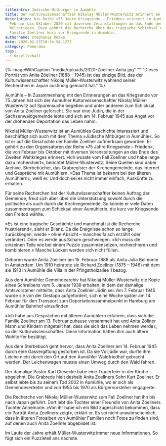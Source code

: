 ```yaml
---
titleintro: Jüdische Mitbürger in Aumühle
title: Der Kulturwissenschaftler Nikolaj Müller-Wusterwitz erinnert an Anita Zöllner
description: Die Reihe »75 Jahre Kriegsende – Frieden« erinnert in Aumühle von
  Februar bis Oktober 2020 mit diversen Veranstaltungen an das Ende des Zweiten
  Weltkrieges. Dazu gehört die Recherche über das tragische Schicksal der
  Familie Zoellner kurz vor Kriegsende in Aumühle.
authorname: Stephanie Rutke
date: 2020-02-23T10:34:54.127Z
category: Panorama
tags:
  - Gesellschaft
---
```


{% imageWithCaption "media/uploads/2020-Zoellner-Anita.jpg" "" "Dieses Porträt von Anita Zöellner (1888 – 1945) ist das einzige Bild, das der  Kulturwissenschaftler Nikolaj Müller-Wusterwitz während seiner Recherchen in Japan ausfindig gemacht hat." %}


Aumühle – In Zusammenhang mit den Erinnerungen an das Kriegsende vor 75 Jahren hat sich der Aumühler Kulturwissenschaftler Nikolaj Müller-Wusterwitz auf Spurensuche begeben und unter anderem zum Schicksal von Anita Zoellner geforscht. Sie war eine Jüdin, die in der Sachsenwaldgemeinde lebte und sich am 14. Februar 1945 aus Angst vor der drohenden Deportation das Leben nahm.

Nikolaj Müller-Wusterwitz ist an Aumühles Geschichte interessiert und beschäftigt sich auch mit dem Thema »Jüdische Mitbürger in Aumühle«. So ist er auf die Geschichte der Familie Zoellner aufmerksam geworden. Er gehört zu den Organisatoren der Reihe »75 Jahre Kriegsende – Frieden«, die von Februar bis Oktober mit diversen Veranstaltungen an das Ende des Zweiten Weltkrieges erinnert. »Ich wusste vom Fall Zoellner und habe lange dazu recherchiert«, berichtet Müller-Wusterwitz. Seine Quellen sind dabei Archive, Sterbebücher, das Grabregister der Kirchengemeinde, das Internet und Gespräche mit Aumühlern. »Das Thema ist bekannt bei den älteren Aumühlern«, weiß er. Und doch sei es nicht immer einfach, Auskünfte zu erhalten.

Für seine Recherchen hat der Kulturwissenschaftler keinen Auftrag der Gemeinde, freut sich aber über die Unterstützung sowohl durch die politische als auch durch die Kirchengemeinde. So konnte er viele Daten zusammentragen zum Schicksal einer Aumühlerin, die kurz vor Kriegsende den Freitod wählte.

»Es ist eine tragische Geschichte und manchmal ist die Recherche frustrierend«, zieht er Bilanz. Da die Ereignisse schon so lange zurückliegen, werde – ohne Absicht – manches falsch erzählt oder verändert. Oder es werde aus Scham geschwiegen. »Ich muss die einzelnen Teile wie bei einem Puzzle zusammensetzen, recherchieren und kombinieren.« Manche Lücken werden sich nicht füllen.

Geboren wurde Anita Zoellner am 15. Februar 1888 als Anita Julia Belmonte in Amsterdam. Um 1910 heiratete sie Richard Zoellner (1875 – 1946) mit dem sie 1913 in Aumühle die Villa in der Pfingstholzallee 1 bezog.


Aus dem Aumühler Gemeindearchiv hat Nikolaj Müller-Wusterwitz die Kopie eines Schreibens vom 5. Januar 1939 erhalten, in dem der damalige Amtsvorsteher mitteilte, dass Anita Zoellner Jüdin sei. Am 7. Februar 1945 wurde sie von der Gestapo aufgefordert, sich eine Woche später am 14. Februar für den Transport zum Deportationssammelpunkt in Hamburg am Aumühler Bahnhof einzufinden.

»Ich habe aus Gesprächen mit älteren Aumühlern erfahren, dass sich die Familie Zoellner am 13. Februar zuhause versammelt hat und Anita Zöllner Mann und Kindern mitgeteilt hat, dass sie sich das Leben nehmen werde«, so der Kulturwissenschaftler. Diese Information hätten ihm auch  ältere Wohltorfer bestätigt. 


Aus dem Sterbebuch geht hervor, dass Anita Zoellner am 14. Februar 1945 durch eine Gasvergiftung gestorben ist. Da sie Volljüdin war, durfte ihre Leiche nicht durch den Ort auf den Aumühler Waldfriedhof gebracht werden. Der Leichenwagen musste einen Umweg durch den Wald fahren. 


Der damalige Pastor Karl Giesecke habe eine Trauerfeier in der Kirche abgelehnt. Die Grabrede hielt deshalb Anita Zoellners Sohn Kurt Zoellner. Er selbst lebte bis zu seinem Tod 2002 in Aumühle, wo er sich als Gemeindevertreter und von 1955 bis 1970 als Bürgervorsteher engagierte.

Die Recherche von Nikolaj Müller-Wusterwitz zum Fall Zoellner hat ihn bis nach Japan geführt. Dort lebt die Tochter einer Freundin von Anita Zoellners Tochter Annemarie. »Von ihr habe ich ein Bild zugeschickt bekommen, dass ein Porträt Anita Zoellners zeigt«, erklärt er. Es sei nicht unwahrscheinlich, dass in älteren Fotoalben von Aumühler Familien noch Fotos zu finden sind, auf denen auch Anita Zoellner abgebildet ist. 

Im Laufe der Jahre erhält Müller-Wusterwitz immer neue Informationen. So fügt sich ein Puzzleteil ans nächste.
